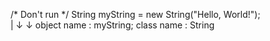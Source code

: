/* Don't run */
String myString = new String("Hello, World!");      
  |      ↓
  ↓    object name : myString; 
  class name : String  
  

    
